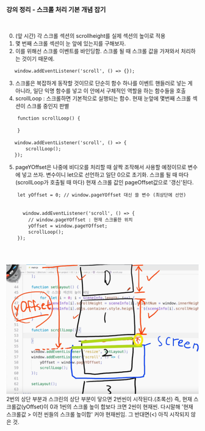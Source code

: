 ### 강의 정리 - 스크롤 처리 기본 개념 잡기

<br />

0. (앞 시간) 각 스크롤 섹션의 scrollheight를 실제 섹션의 높이로 적용
1. 몇 번째 스크롤 섹션이 눈 앞에 있는지를 구해보자.
2. 이를 위해선 스크롤 이벤트를 바인딩함. 스크롤 될 때 스크롤 값을 가져와서 처리하는 것이기 때문에.

```
   window.addEventListener('scroll', () => {});
```

3. 스크롤은 복잡하게 동작할 것이므로 단순히 함수 하나를 이벤트 핸들러로 넣는 게 아니라, 일단 익명 함수를 넣고 이 안에서 구체적인 역할을 하는 함수들을 호출
4. scrollLoop : 스크롤하면 기본적으로 실행되는 함수. 현재 눈앞에 몇번째 스크롤 섹션이 스크롤 중인지 판별

```
    function scrollLoop() {

    }

   window.addEventListener('scroll', () => {
       scrollLoop();
   });
```

5. pageYOffset은 나중에 비디오를 처리할 때 살짝 조작해서 사용할 예정이므로 변수에 넣고 쓰자. 변수이니 let으로 선언하고 일단 0으로 초기화. 스크롤 될 때 마다(scrollLoop가 호출될 때 마다) 현재 스크롤 값인 pageOffset값으로 '갱신'된다.

```
    let yOffset = 0; // window.pageYOffset 대신 쓸 변수 (최상단에 선언)


      window.addEventListener('scroll', () => {
        // window.pageYOffset : 현재 스크롤한 위치
        yOffset = window.pageYOffset;
        scrollLoop();
    });
```

<br />
<br />

![timeline](../img/apple_104.png)
2번의 상단 부분과 스크린의 상단 부분이 닿으면 2번씬이 시작된다.(초록선)
즉, 현재 스크롤값(yOffset)이 0과 1씬의 스크롤 높이 합보다 크면 2씬이 현재씬. 다시말해 '현재 스크롤값 > 이전 씬들의 스크롤 높이합' 커야 현재씬임. 그 반대면(<) 아직 시작되지 않은 것.
<br />
